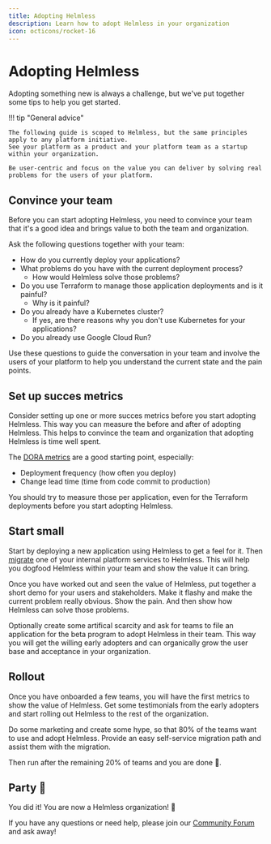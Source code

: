 ```yaml
---
title: Adopting Helmless
description: Learn how to adopt Helmless in your organization
icon: octicons/rocket-16
---
```


# Adopting Helmless

Adopting something new is always a challenge, but we've put together some tips to help you get started.

!!! tip "General advice"

    The following guide is scoped to Helmless, but the same principles apply to any platform initiative.
    See your platform as a product and your platform team as a startup within your organization.

    Be user-centric and focus on the value you can deliver by solving real problems for the users of your platform.


## Convince your team

Before you can start adopting Helmless, you need to convince your team that it's a good idea and brings value to both the team and organization.

Ask the following questions together with your team:

- How do you currently deploy your applications?
- What problems do you have with the current deployment process?
  - How would Helmless solve those problems?
- Do you use Terraform to manage those application deployments and is it painful?
  - Why is it painful?
- Do you already have a Kubernetes cluster?
  - If yes, are there reasons why you don't use Kubernetes for your applications?
- Do you already use Google Cloud Run?

Use these questions to guide the conversation in your team and involve the users of your platform to help you understand the current state and the pain points.

## Set up succes metrics

Consider setting up one or more succes metrics before you start adopting Helmless. This way you can measure the before and after of adopting Helmless. This helps to convince the team and organization that adopting Helmless is time well spent.

The [DORA metrics](https://dora.dev/guides/dora-metrics-four-keys/) are a good starting point, especially:

- Deployment frequency (how often you deploy)
- Change lead time (time from code commit to production)

You should try to measure those per application, even for the Terraform deployments before you start adopting Helmless.

## Start small

Start by deploying a new application using Helmless to get a feel for it. Then [migrate](../cloudrun/migrate.md) one of your internal platform services to Helmless. This will help you dogfood Helmless within your team and show the value it can bring.

Once you have worked out and seen the value of Helmless, put together a short demo for your users and stakeholders. Make it flashy and make the current problem really obvious. Show the pain. And then show how Helmless can solve those problems.

Optionally create some artifical scarcity and ask for teams to file an application for the beta program to adopt Helmless in their team. This way you will get the willing early adopters and can organically grow the user base and acceptance in your organization.

## Rollout

Once you have onboarded a few teams, you will have the first metrics to show the value of Helmless. Get some testimonials from the early adopters and start rolling out Helmless to the rest of the organization.

Do some marketing and create some hype, so that 80% of the teams want to use and adopt Helmless. Provide an easy self-service migration path and assist them with the migration.

Then run after the remaining 20% of teams and you are done 🥳.

## Party 🎉

You did it! You are now a Helmless organization! 🎉

If you have any questions or need help, please join our [Community Forum](https://github.com/helmless/helmless/discussions) and ask away!
